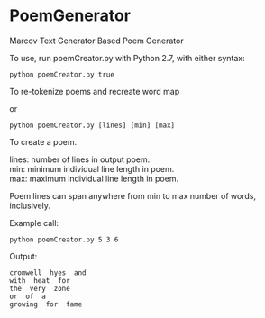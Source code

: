 # PoemGenerator
Marcov Text Generator Based Poem Generator

To use, run poemCreator.py with Python 2.7, with either syntax:

```
python poemCreator.py true 
```
To re-tokenize poems and recreate word map <br />

or

```
python poemCreator.py [lines] [min] [max]
```
To create a poem.

lines: number of lines in output poem. <br />
min: minimum individual line length in poem. <br />
max: maximum individual line length in poem. <br />

Poem lines can span anywhere from min to max number of words, inclusively.

Example call:

```
python poemCreator.py 5 3 6
```

Output:

```
cromwell  hyes  and 
with  heat  for 
the  very  zone 
or  of  a 
growing  for  fame 
```